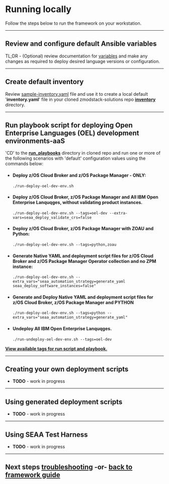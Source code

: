 # Running locally
Follow the steps below to run the framework on your workstation.

---
## Review and configure default Ansible variables
TL;DR - (Optional) review documentation for [variables](/ibm/seaa/ansible/variables/README.md) and make any changes as required to deploy desired language versions or configuration.

---
## Create default inventory
Review [sample-inventory.yaml](/ibm/seaa/ansible/playbooks/inventory/sample-inventory.yaml) file and use it to create a local default '**inventory.yaml**' file in your cloned zmodstack-solutions repo **[inventory](/ibm/seaa/ansible/playbooks/inventory)** directory.
<!--
# Ansible Inventory Notes
- simple-inventory.yaml - ansible inventory file for deploying/undeploying z cloud and modernization stack components across ocp clusters, zos endpoints and ocp projects. Edit this file and rename per usecase/scenarios.

- sample-inventory.yaml - ansible inventory file for deploying/undeploying z cloud and modernization stack components across ocp clusters, zos endpoints and ocp projects. Edit this file and rename per usecase/scenarios.

- All Group - "**all**" inventory default variables for inventory these values will apply to all group variables in inventory unless overrode by the specific group/host
- OCP Hosts Group - "**ocphosts**" grouped variables for Openshift clusters
- z/OS Endpoints Group - "**zosendpoints**" grouped variables for z/OS endpoints

-->
---
## Run playbook script for deploying Open Enterprise Languages (OEL) development environments-aaS
'CD' to the **[run_playbooks](scripts/run_playbooks)** directory in cloned repo and run one or more of the following scenarios with 'default' configuration values using the commands below:

  - #### Deploy **z/OS Cloud Broker** and **z/OS Package Manager** - ONLY:<br>
    ```
    ./run-deploy-oel-dev-env.sh
    ```
  - #### Deploy **z/OS Cloud Broker**, **z/OS Package Manager** and **All IBM Open Enterprise Lanquqges, without validating product instances**.<br>
    ```
    ./run-deploy-oel-dev-env.sh --tags=oel-dev --extra-vars=seaa_deploy_validate_crs=false
    ```
 - #### Deploy **z/OS Cloud Broker**, **z/OS Package Manager** with **ZOAU** and **Python**:<br>
    ```
    ./run-deploy-oel-dev-env.sh --tags=python,zoau
    ```
 - #### Generate Native YAML and deployment script files for **z/OS Cloud Broker** and **z/OS Package Manager** Operator collection and no ZPM instance:<br>
    ```
    ./run-deploy-oel-dev-env.sh --extra_vars="seaa_automation_strategy=generate_yaml seaa_deploy_software_instances=false"   
    ```
 - #### Generate and Deploy Native YAML and deployment script files for **z/OS Cloud Broker**, **z/OS Package Manager** and **PYTHON**
    ```
    ./run-deploy-oel-dev-env.sh --tags=python --extra_vars="seaa_automation_strategy=generate_yaml"   
    ```
 
 - #### Undeploy **All IBM Open Enterprise Lanquqges**.<br>
    ```
    ./run-undeploy-oel-dev-env.sh --tags=oel-dev
    ```

**[View available tags for run script and playbook.](/docs/guide/seaa-tags.md)**    

---
## Creating your own deployment scripts
  - **TODO** - work in progress 

---  
## Using generated deployment scripts
  - **TODO** - work in progress 

---
## Using SEAA Test Harness
 - **TODO** - work in progress 

---    
## Next steps [troubleshooting](/docs/guide/troubleshooting.md) -or- [back to framework guide](/docs/guide/README.md)
